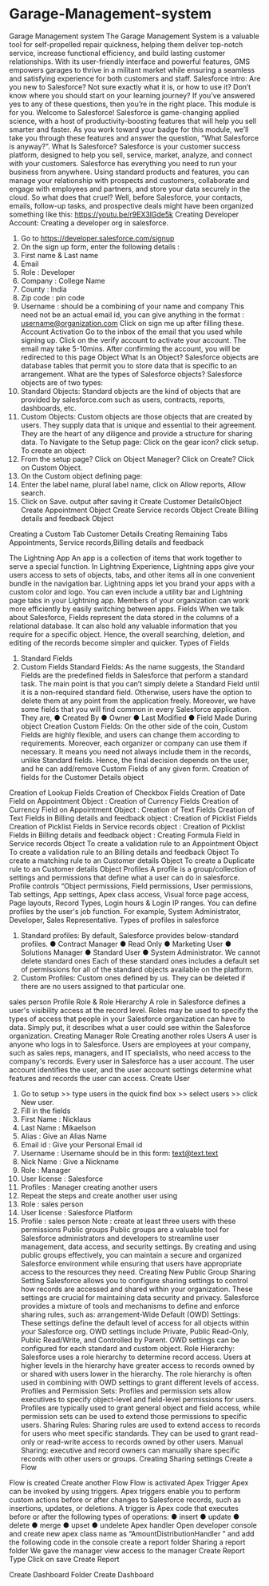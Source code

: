 # Garage-Management-system
Garage Management system 
The Garage Management System is a valuable tool for self-propelled repair quickness, helping them 
deliver top-notch service, increase functional efficiency, and build lasting customer relationships. 
With its user-friendly interface and powerful features, GMS empowers garages to thrive in a militant 
market while ensuring a seamless and satisfying experience for both customers and staff.
Salesforce 
intro:
Are you new to Salesforce? Not sure exactly what it is, or how to use it? Don’t know 
where you should start on your learning journey? If you’ve answered yes to any of these 
questions, then you’re in the right place. This module is for you. 
Welcome to Salesforce! Salesforce is game-changing applied science, with a host of 
productivity-boosting features that will help you sell smarter and faster. As you work 
toward your badge for this module, we’ll take you through these features and answer 
the question, “What Salesforce is anyway?”.
What Is Salesforce? 
Salesforce is your customer success platform, designed to help you sell, service, market, 
analyze, and connect with your customers. 
Salesforce has everything you need to run your business from anywhere. Using 
standard products and features, you can manage your relationship with prospects and 
customers, collaborate and engage with employees and partners, and store your data 
securely in the cloud. 
So what does that cruel? Well, before Salesforce, your contacts, emails, follow-up tasks, 
and prospective deals might have been organized something like this: 
https://youtu.be/r9EX3lGde5k
Creating Developer Account: 
Creating a developer org in salesforce. 
1. Go to https://developer.salesforce.com/signup
2. On the sign up form, enter the following details : 
1. First name & Last name 
2. Email 
3. Role : Developer 
4. Company : College Name 
5. County : India 
6. Zip code : pin code 
7. Username : should be a combining of your name and company
This need not be an actual email id, you can give anything in the format : 
username@organization.com 
Click on sign me up after filling these. 
Account Activation 
Go to the inbox of the email that you used while signing up. Click on the verify account to 
activate your account. The email may take 5-10mins.
After confirming the account, you will be redirected to this page 
Object
What Is an Object? 
Salesforce objects are database tables that permit you to store data that is specific to 
an arrangement. What are the types of Salesforce objects? 
Salesforce objects are of two types: 
1. Standard Objects: Standard objects are the kind of objects that are provided by 
salesforce.com such as users, contracts, reports, dashboards, etc. 
2. Custom Objects: Custom objects are those objects that are created by users. 
They supply data that is unique and essential to their agreement. They are the 
heart of any diligence and provide a structure for sharing data.
To Navigate to the Setup page:
Click on the gear icon? click setup.
To create an object:
1. From the setup page? Click on Object Manager? Click on Create? Click on Custom 
Object.
2. On the Custom object defining page:
3. Enter the label name, plural label name, click on Allow reports, Allow search.
4. Click on Save.
 output after saving it 
Create Customer DetailsObject 
Create Appointment Object 
Create Service records Object 
Create Billing details and feedback Object 
 
Creating a Custom Tab 
Customer Details 
Creating Remaining Tabs 
Appointments, Service records,Billing details and feedback


The Lightning App 
An app is a collection of items that work together to serve a special function. In Lightning 
Experience, Lightning apps give your users access to sets of objects, tabs, and other items 
all in one convenient bundle in the navigation bar. 
Lightning apps let you brand your apps with a custom color and logo. You can even 
include a utility bar and Lightning page tabs in your Lightning app. Members of your 
organization can work more efficiently by easily switching between apps. 
Fields 
When we talk about Salesforce, Fields represent the data stored in the columns of a 
relational database. It can also hold any valuable information that you require for a 
specific object. Hence, the overall searching, deletion, and editing of the records become 
simpler and quicker. 
Types of Fields 
1. Standard Fields 
2. Custom Fields 
Standard Fields: 
As the name suggests, the Standard Fields are the predefined fields in Salesforce that 
perform a standard task. The main point is that you can’t simply delete a Standard Field 
until it is a non-required standard field. Otherwise, users have the option to delete them 
at any point from the application freely. Moreover, we have some fields that you will find 
common in every Salesforce application. They are, 
● Created By 
● Owner 
● Last Modified
● Field Made During object Creation 
Custom Fields: 
On the other side of the coin, Custom Fields are highly flexible, and users can change 
them according to requirements. Moreover, each organizer or company can use them if 
necessary. It means you need not always include them in the records, unlike Standard 
fields. Hence, the final decision depends on the user, and he can add/remove Custom 
Fields of any given form.
Creation of fields for the Customer Details object 
 
Creation of Lookup Fields 
Creation of Checkbox Fields 
Creation of Date Field on Appointment Object :
Creation of Currency Fields 
Creation of Currency Field on Appointment Object :
Creation of Text Fields 
Creation of Text Fields in Billing details and feedback object :
Creation of Picklist Fields 
Creation of Picklist Fields in Service records object :
Creation of Picklist Fields in Billing details and feedback object :
 Creating Formula Field in Service records Object 
To create a validation rule to an Appointment 
 Object 
To create a validation rule to an Billing details and 
feedback Object 
To create a matching rule to an Customer details 
 Object 
To create a Duplicate rule to an Customer details 
 Object 
Profiles 
A profile is a group/collection of settings and permissions that define what a user can do in 
salesforce. Profile controls “Object permissions, Field permissions, User permissions, Tab 
settings, App settings, Apex class access, Visual force page access, Page layouts, Record 
Types, Login hours & Login IP ranges. You can define profiles by the user's job function. For 
example, System Administrator, Developer, Sales Representative. 
Types of profiles in salesforce 
1. Standard profiles: 
By default, Salesforce provides below-standard profiles. 
● Contract Manager
● Read Only
● Marketing User
● Solutions Manager
● Standard User
● System Administrator.
We cannot delete standard ones 
Each of these standard ones includes a default set of permissions for all of the 
standard objects available on the platform. 
2. Custom Profiles: 
Custom ones defined by us. 
They can be deleted if there are no users assigned to that particular one.


sales person Profile 
Role & Role Hierarchy 
A role in Salesforce defines a user's visibility access at the record level. Roles may be used 
to specify the types of access that people in your Salesforce organization can have to data. 
Simply put, it describes what a user could see within the Salesforce organization.
Creating Manager Role 
Creating another roles 
Users 
A user is anyone who logs in to Salesforce. Users are employees at your company, such as 
sales reps, managers, and IT specialists, who need access to the company's records. Every 
user in Salesforce has a user account. The user account identifies the user, and the user 
account settings determine what features and records the user can access.
Create User 
1. Go to setup >> type users in the quick find box >> select users >> click New user. 
2. Fill in the fields 
1. First Name : Nicklaus
2. Last Name : Mikaelson
3. Alias : Give an Alias Name
4. Email id : Give your Personal Email id
5. Username : Username should be in this form: text@text.text
6. Nick Name : Give a Nickname
7. Role : Manager
8. User license : Salesforce
9. Profiles : Manager
creating another users 
1. Repeat the steps and create another user using
1. Role : sales person
2. User license : Salesforce Platform
3. Profile : sales person 
Note : create at least three users with these permissions
Public groups 
Public groups are a valuable tool for Salesforce administrators and developers to 
streamline user management, data access, and security settings. By creating and using 
public groups effectively, you can maintain a secure and organized Salesforce 
environment while ensuring that users have appropriate access to the resources they 
need.
Creating New Public Group 
Sharing Setting 
Salesforce allows you to configure sharing settings to control how records are accessed 
and shared within your organization. These settings are crucial for maintaining data 
security and privacy. Salesforce provides a mixture of tools and mechanisms to define and 
enforce sharing rules, such as:
arrangement-Wide Default (OWD) Settings:
These settings define the default level of access for all objects within your Salesforce org.
OWD settings include Private, Public Read-Only, Public Read/Write, and Controlled by 
Parent.
OWD settings can be configured for each standard and custom object.
Role Hierarchy:
Salesforce uses a role hierarchy to determine record access.
Users at higher levels in the hierarchy have greater access to records owned by or shared 
with users lower in the hierarchy.
The role hierarchy is often used in combining with OWD settings to grant different levels 
of access.
Profiles and Permission Sets:
Profiles and permission sets allow executives to specify object-level and field-level 
permissions for users.
Profiles are typically used to grant general object and field access, while permission sets 
can be used to extend those permissions to specific users.
Sharing Rules:
Sharing rules are used to extend access to records for users who meet specific standards.
They can be used to grant read-only or read-write access to records owned by other users.
Manual Sharing:
executive and record owners can manually share specific records with other users or 
groups.
Creating Sharing settings 
Create a Flow 

Flow is created 
Create another Flow 
Flow is activated 
Apex Trigger 
Apex can be invoked by using triggers. Apex triggers enable you to perform custom actions
before or after changes to Salesforce records, such as insertions, updates, or deletions.
A trigger is Apex code that executes before or after the following types of operations:
● insert
● update
● delete
● merge
● upset
● undelete
Apex handler 
Open developer console and create new apex class name as “AmountDistributionHandler ”
and add the following code in the console
create a report folder 
Sharing a report folder 
 We gave the manager view access to the manager 
Create Report Type 
Click on save 
Create Report 



Create Dashboard Folder 
Create Dashboard

